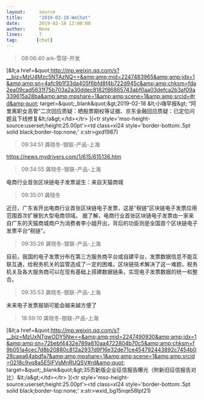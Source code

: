 ```yaml
---
layout:     source 
title:      "2019-02-18-WeChat"
date:       2019-02-18 12:00:00
author:     None
lines:      7 
tag:       [chat]
---
```

> 08:06:40  ark-雪球-开发  
   
[&amp;lt;a href=&amp;quot;http://mp.weixin.qq.com/s?__biz=MzU4Mzc5NTAzNQ==&amp;amp;mid=2247483965&amp;amp;idx=1&amp;amp;sn=4afc9b1f33da405f6bfd8f4b722d945c&amp;amp;chksm=fda2ea09cad5631f75b703a2a30ddec8182f86865743abf0aa03defca2b3af09a339615a28ba&amp;amp;mpshare=1&amp;amp;scene=1&amp;amp;srcid=#rd&amp;quot; target=&amp;quot;_blank&amp;quot;&amp;gt;2019-02-18 &amp;lt;小嗨早报&amp;gt; “阿里离职女高管”二次回应质疑：晒股票期权等证据、京东金融回应质疑：已定位问题且下线修复&amp;lt;/a&amp;gt;&lt;/td&gt;&lt;/tr&gt;
](&lt;tr style='mso-height-source:userset;height:25.00pt'&gt;&lt;td class=xl24  style='border-bottom:.5pt solid black;border-top:none;' x:str&gt;gxd1987)  
   
> 09:34:51  龚晓冬-银联-产品-上海  
   
https://news.mydrivers.com/1/615/615136.htm  
   
> 09:34:55  龚晓冬-银联-产品-上海  
   
电商行业首张区块链电子发票诞生：来自天猫商城  
   
> 09:35:01  龚晓冬  
   
近日，广东省开出电商行业首张区块链电子发票，这是“税链”区块链电子发票应用范围首次扩展到大型电商领域。 据了解，电商行业首张区块链电子发票由一家来自广东的天猫商城商户为消费者李小姐开出，背后的功臣则是全国首个区块链电子发票平台“税链”。  
   
> 09:35:26  龚晓冬-银联-产品-上海  
   
目前，我国的电子发票分布在第三方服务商平台或自建平台，发票数据信息不能互联互通，给税务机关的监管造成了一定的困难。区块链技术解决了这一难题，税务机关及各大服务商可以在现有基础上搭建数据链条，实现电子发票数据的统一和整合。  
   
> 09:35:53  龚晓冬-银联-产品-上海  
   
未来电子发票报销可能会越来越方便了  
   
> 18:59:10  龚晓冬-银联-产品-上海  
   
[&amp;lt;a href=&amp;quot;http://mp.weixin.qq.com/s?__biz=MzUxNTgwODY5Nw==&amp;amp;mid=2247490930&amp;amp;idx=1&amp;amp;sn=72bebf4432e789a810aa4722804b70c5&amp;amp;chksm=f9b051a4cec7d8b20880c812a2937d9f16e32de71ce454792443892c7454b028caea64abdfa7&amp;amp;mpshare=1&amp;amp;scene=1&amp;amp;srcid=0218c9vq8a5E5IFVsMnRUQSV#rd&amp;quot; target=&amp;quot;_blank&amp;quot;&amp;gt;35页新版企业征信报告曝光（附新旧征信报告对比）&amp;lt;/a&amp;gt;&lt;/td&gt;&lt;/tr&gt;
](&lt;tr style='mso-height-source:userset;height:25.00pt'&gt;&lt;td class=xl24  style='border-bottom:.5pt solid black;border-top:none;' x:str&gt;wxid_bg15nqe58lpt21)  
   
